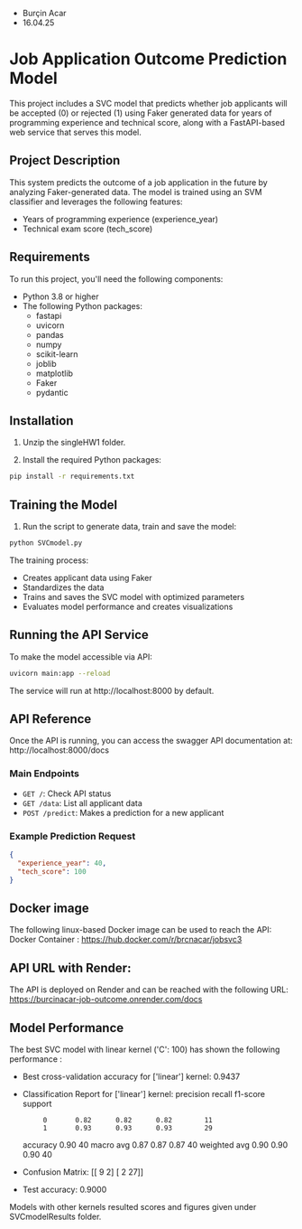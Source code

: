 - Burçin Acar
- 16.04.25

# Job Application Outcome Prediction Model

This project includes a SVC model that predicts whether job applicants will be accepted (0) or rejected (1) using Faker generated data for years of programming experience and technical score, along with a FastAPI-based web service that serves this model. 

## Project Description

This system predicts the outcome of a job application in the future by analyzing Faker-generated data. The model is trained using an SVM classifier and leverages the following features:

- Years of programming experience (experience_year)
- Technical exam score (tech_score)

## Requirements

To run this project, you'll need the following components:

- Python 3.8 or higher
- The following Python packages:
  - fastapi
  - uvicorn
  - pandas
  - numpy
  - scikit-learn
  - joblib
  - matplotlib
  - Faker 
  - pydantic

## Installation

1. Unzip the singleHW1 folder.

2. Install the required Python packages:

```bash
pip install -r requirements.txt
```

## Training the Model

1. Run the script to generate data, train and save the model:

```bash
python SVCmodel.py
```

The training process:
- Creates applicant data using Faker
- Standardizes the data
- Trains and saves the SVC model with optimized parameters
- Evaluates model performance and creates visualizations

## Running the API Service

To make the model accessible via API:

```bash
uvicorn main:app --reload
```
The service will run at http://localhost:8000 by default.

## API Reference

Once the API is running, you can access the swagger API documentation at: http://localhost:8000/docs

### Main Endpoints

- `GET /`: Check API status
- `GET /data`: List all applicant data
- `POST /predict`: Makes a prediction for a new applicant

### Example Prediction Request

```json
{
  "experience_year": 40,
  "tech_score": 100
}
```
## Docker image
The following linux-based Docker image can be used to reach the API:
  Docker Container : https://hub.docker.com/r/brcnacar/jobsvc3 

## API URL with Render:
The API is deployed on Render and can be reached with the following URL:
  https://burcinacar-job-outcome.onrender.com/docs 

## Model Performance

The best SVC model with linear kernel ('C': 100) has shown the following performance :

- Best cross-validation accuracy for ['linear'] kernel: 0.9437
- Classification Report for ['linear'] kernel:
              precision    recall  f1-score   support

           0       0.82      0.82      0.82        11
           1       0.93      0.93      0.93        29

    accuracy                           0.90        40
   macro avg       0.87      0.87      0.87        40
weighted avg       0.90      0.90      0.90        40

- Confusion Matrix:
  [[ 9  2]
  [ 2 27]]
- Test accuracy: 0.9000

Models with other kernels resulted scores and figures given under SVCmodelResults folder.